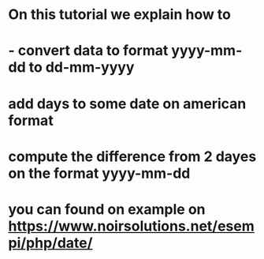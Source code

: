 # On this tutorial we explain how to 
# - convert data to format yyyy-mm-dd to dd-mm-yyyy
# add days to some date on american format
# compute the difference from 2 dayes on the format yyyy-mm-dd
# you can found on example on https://www.noirsolutions.net/esempi/php/date/
